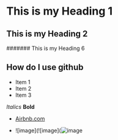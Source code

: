 # This is my Heading 1

## This is my Heading 2

####### This is my Heading 6

## How do I use github
- Item 1
- Item 2
- Item 3

*Italics*
**Bold**

- [Airbnb.com](https://www.Airbnb.com)

- ![image](![image](![image](https://user-images.githubusercontent.com/53021526/113950359-23db2e00-97df-11eb-8af3-a4b926373741.png)
